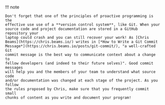 !!! note

    Don't forget that one of the principles of proactive programming is the
    effective use use of a **version control system**, like Git. When your
    source code and project documentation are stored in a GitHub repository your
    laptop could crash and you can still recover your work! As [Chris
    Beams](https://chris.beams.io/) writes in [*How to Write a Git Commit
    Message*](https://chris.beams.io/posts/git-commit/), "a well-crafted Git
    commit message is the best way to communicate context about a change to
    fellow developers (and indeed to their future selves)". Good commit messages
    will help you and the members of your team to understand what source code
    and/or documentation was changed at each stage of the project. As you follow
    the rules proposed by Chris, make sure that you frequently commit small
    chunks of content as you write and document your program!
